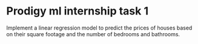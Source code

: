 <h1>Prodigy ml internship task 1</h1>
<p>Implement a linear regression model to predict the prices of houses based on their square footage and the number of bedrooms and bathrooms.</p>
